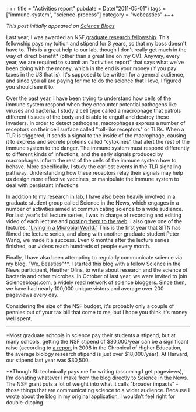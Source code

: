 +++
title = "Activities report"
pubdate = Date("2011-05-01")
tags = ["immune-system", "science-process"]
category = "webeasties"
+++

_This post initially appeared on [Science Blogs](http://scienceblogs.com/webeasties)_

Last year, I was awarded an NSF[ graduate research fellowship](http://www.nsfgrfp.org/). This fellowship pays my tuition and stipend for 3 years, so that my boss doesn't have to. This is a great help to our lab, though I don't really get much in the way of direct benefit* (other than a great line on my CV). Anyway, every year, we are required to submit an "activities report" that says what we've been doing with the money, which in the end is your money (if you pay taxes in the US that is). It's supposed to be written for a general audience, and since you all are paying for me to do the science that I love, I figured you should see it to.

Over the past year, I have been trying to understand how cells of the immune system respond when they encounter potential pathogens like viruses and bacteria. I study a cell type called a macrophage that patrols different tissues of the body and is able to engulf and destroy these invaders. In order to detect pathogens, macrophages express a number of receptors on their cell surface called "toll-like receptors" or TLRs. When a TLR is triggered, it sends a signal to the inside of the macrophage, causing it to express and secrete proteins called "cytokines" that alert the rest of the immune system to the danger. The immune system must respond differently to different kinds of infections, and the early signals produced by macrophages inform the rest of the cells of the immune system how to behave. More specifically, I study the earliest events in the TLR signaling pathway. Understanding how these receptors relay their signals may help us design more effective vaccines, or manipulate the immune system to deal with persistant infections.

In addition to my research in lab, I have also been heavily involved in a graduate student group called Science in the News, which engages in a number of activities aimed at communicating science to a wide audience. For last year's fall lecture series, I was in charge of recording and editing video of each lecture and [posting them to the web](http://vimeo.com/channels/137250). I also gave one of the lectures, ["Living in a Microbial World."](http://vimeo.com/17123941) This is the first year that SITN has filmed the lecture series, and along with another graduate student Peter Wang, we made it a success. Even 6 months after the lecture series finished, our videos reach hundreds of people every month.

Finally, I have also been attempting to regularly communicate science via my blog,[ "We, Beasties"](http://scienceblogs.com/webeasties)**. I started this blog with a fellow Science in the News participant, Heather Olins, to write about research and the science of bacteria and other microbes. In October of last year, we were invited to join Scienceblogs.com, a widely read network of science bloggers. Since then, we have had nearly 100,000 unique vistors and average over 200 pageviews every day.

Considering the size of the NSF budget, it's probably only a couple of pennies out of your tax bill that come to me, but I hope you think it's money well spent.

---------

*Most graduate schools in science pay their students a stipend, but at many schools, getting the NSF stipend of \$30,000/year can be a significant raise (according to [a report](http://chronicle.com/article/Graduate-Students-Pay/36366/) in 2008 in the Chronical of Higher Education, the average biology research stipend is just over \$18,000/year). At Harvard, our stipend last year was \$30,500.

**Though Sb technically pays me for writing (assuming I get pageviews), I'm donating whatever I make from the blog directly to Science in the News. The NSF grant puts a lot of weight into what it calls "broader impacts" - those things that are communicating science to a wider audience. Because I wrote about the blog in my original application, I wouldn't feel right for double-dipping.

      
  
